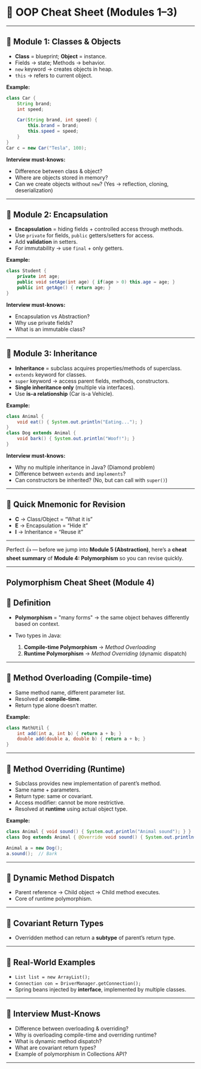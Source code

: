 # 📝 OOP Cheat Sheet (Modules 1–3)

---

## 🔹 Module 1: Classes & Objects

* **Class** = blueprint; **Object** = instance.
* Fields → state; Methods → behavior.
* `new` keyword → creates objects in heap.
* `this` → refers to current object.

**Example:**

```java
class Car {
    String brand;
    int speed;

    Car(String brand, int speed) {
        this.brand = brand;
        this.speed = speed;
    }
}
Car c = new Car("Tesla", 100);
```

**Interview must-knows:**

* Difference between class & object?
* Where are objects stored in memory?
* Can we create objects without `new`? (Yes → reflection, cloning, deserialization)

---

## 🔹 Module 2: Encapsulation

* **Encapsulation** = hiding fields + controlled access through methods.
* Use `private` for fields, `public` getters/setters for access.
* Add **validation** in setters.
* For immutability → use `final` + only getters.

**Example:**

```java
class Student {
    private int age;
    public void setAge(int age) { if(age > 0) this.age = age; }
    public int getAge() { return age; }
}
```

**Interview must-knows:**

* Encapsulation vs Abstraction?
* Why use private fields?
* What is an immutable class?

---

## 🔹 Module 3: Inheritance

* **Inheritance** = subclass acquires properties/methods of superclass.
* `extends` keyword for classes.
* `super` keyword → access parent fields, methods, constructors.
* **Single inheritance only** (multiple via interfaces).
* Use **is-a relationship** (Car is-a Vehicle).

**Example:**

```java
class Animal {
    void eat() { System.out.println("Eating..."); }
}
class Dog extends Animal {
    void bark() { System.out.println("Woof!"); }
}
```

**Interview must-knows:**

* Why no multiple inheritance in Java? (Diamond problem)
* Difference between `extends` and `implements`?
* Can constructors be inherited? (No, but can call with `super()`)

---

## 🚀 Quick Mnemonic for Revision

* **C** → Class/Object = “What it is”
* **E** → Encapsulation = “Hide it”
* **I** → Inheritance = “Reuse it”

---

Perfect 👍 — before we jump into **Module 5 (Abstraction)**, here’s a **cheat sheet summary** of **Module 4: Polymorphism** so you can revise quickly.

---

## Polymorphism Cheat Sheet (Module 4)

## 🔹 Definition

* **Polymorphism** = "many forms" → the same object behaves differently based on context.
* Two types in Java:

    1. **Compile-time Polymorphism** → *Method Overloading*
    2. **Runtime Polymorphism** → *Method Overriding* (dynamic dispatch)

---

## 🔹 Method Overloading (Compile-time)

* Same method name, different parameter list.
* Resolved at **compile-time**.
* Return type alone doesn’t matter.

**Example:**

```java
class MathUtil {
    int add(int a, int b) { return a + b; }
    double add(double a, double b) { return a + b; }
}
```

---

## 🔹 Method Overriding (Runtime)

* Subclass provides new implementation of parent’s method.
* Same name + parameters.
* Return type: same or covariant.
* Access modifier: cannot be more restrictive.
* Resolved at **runtime** using actual object type.

**Example:**

```java
class Animal { void sound() { System.out.println("Animal sound"); } }
class Dog extends Animal { @Override void sound() { System.out.println("Bark"); } }

Animal a = new Dog();
a.sound();  // Bark
```

---

## 🔹 Dynamic Method Dispatch

* Parent reference → Child object → Child method executes.
* Core of runtime polymorphism.

---

## 🔹 Covariant Return Types

* Overridden method can return a **subtype** of parent’s return type.

---

## 🔹 Real-World Examples

* `List list = new ArrayList();`
* `Connection con = DriverManager.getConnection();`
* Spring beans injected by **interface**, implemented by multiple classes.

---

## 🔹 Interview Must-Knows

* Difference between overloading & overriding?
* Why is overloading compile-time and overriding runtime?
* What is dynamic method dispatch?
* What are covariant return types?
* Example of polymorphism in Collections API?

---


